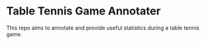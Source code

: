 # Table Tennis Game Annotater
This repo aims to annotate and provide useful statistics during a table tennis game.

